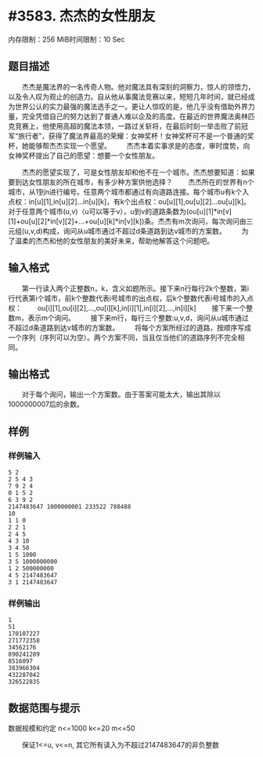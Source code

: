 # #3583. 杰杰的女性朋友

内存限制：256 MiB时间限制：10 Sec

## 题目描述

　　杰杰是魔法界的一名传奇人物。他对魔法具有深刻的洞察力，惊人的领悟力，以及令人叹为观止的创造力。自从他从事魔法竞赛以来，短短几年时间，就已经成为世界公认的实力最强的魔法选手之一。更让人惊叹的是，他几乎没有借助外界力量，完全凭借自己的努力达到了普通人难以企及的高度。在最近的世界魔法奥林匹克竞赛上，他使用高超的魔法本领，一路过关斩将，在最后时刻一举击败了前冠军&ldquo;旅行者&rdquo;，获得了魔法界最高的荣耀：女神奖杯！女神奖杯可不是一个普通的奖杯，她能够帮杰杰实现一个愿望。
　　杰杰本着实事求是的态度，审时度势，向女神奖杯提出了自己的愿望：想要一个女性朋友。

　　杰杰的愿望实现了，可是女性朋友却和他不在一个城市。杰杰想要知道：如果要到达女性朋友的所在城市，有多少种方案供他选择？
　　杰杰所在的世界有n个城市，从1到n进行编号。任意两个城市都通过有向道路连接。每个城市u有k个入点权：in[u][1],in[u][2]...in[u][k]，有k个出点权：ou[u][1],ou[u][2]...ou[u][k]。对于任意两个城市(u,v)（u可以等于v），u到v的道路条数为(ou[u][1]*in[v][1]+ou[u][2]*in[v][2]+...+ou[u][k]*in[v][k])条。杰杰有m次询问，每次询问由三元组(u,v,d)构成，询问从u城市通过不超过d条道路到达v城市的方案数。
　　为了温柔的杰杰和他的女性朋友的美好未来，帮助他解答这个问题吧。

## 输入格式

　　第一行读入两个正整数n，k，含义如题所示。接下来n行每行2k个整数，第i行代表第i个城市，前k个整数代表i号城市的出点权，后k个整数代表i号城市的入点权：
　　ou[i][1],ou[i][2],&hellip;,ou[i][k],in[i][1],in[i][2],&hellip;,in[i][k]
　　接下来一个整数m，表示m个询问。
　　接下来m行，每行三个整数:u,v,d，询问从u城市通过不超过d条道路到达v城市的方案数。
　　将每个方案所经过的道路，按顺序写成一个序列（序列可以为空）。两个方案不同，当且仅当他们的道路序列不完全相同。

## 输出格式

　　对于每个询问，输出一个方案数。由于答案可能太大，输出其除以1000000007后的余数。

## 样例

### 样例输入

    
    
    5 2
    2 5 4 3
    7 9 2 4
    0 1 5 2
    6 3 9 2
    2147483647 1000000001 233522 788488
    10
    1 1 0
    2 2 1
    2 4 5
    4 3 10
    3 4 50
    1 5 1000
    3 5 1000000000
    1 2 500000000
    4 5 2147483647
    3 1 2147483647
    
    

### 样例输出

    
    1
    51
    170107227
    271772358
    34562176
    890241289
    8516097
    383966304
    432287042
    326522835
    
    

## 数据范围与提示

数据规模和约定
n<=1000
k<=20
m<=50

　　保证1<=u, v<=n, 其它所有读入为不超过2147483647的非负整数
